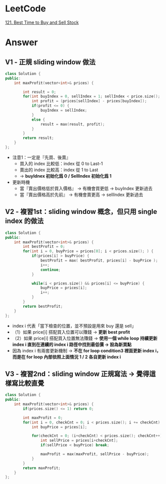 # LeetCode
[121. Best Time to Buy and Sell Stock](https://leetcode.com/problems/best-time-to-buy-and-sell-stock/)

# Answer
## V1 - 正規 sliding window 做法
```Cpp
class Solution {
public:
    int maxProfit(vector<int>& prices) {

		int result = 0;
		for(int buyIndex = 0, sellIndex = 1; sellIndex < price.size(); sellIndex++) {
			int profit = (prices[sellIndex] - prices[buyIndex]);
			if(profit <= 0) {
				buyIndex = sellIndex;
			}
			else {
				result = max(result, profit);
			}
		}
		return result;
    }
};
```
- 注意1：一定是『先買、後賣』
	- 買入的 index 比較低：index 從 0 to Last-1
	- 賣出的 index 比較高：index 從 1 to Last
	- -> **buyIdnex 初始化爲 0 / SellIndex 初始化爲 1**
- 更新時機
	- 當『賣出價格低於買入價格』 -> 有機會買更低 -> buyIndex 更新過去
	- 當『賣出價格高於先前』 -> 有機會賣更高 -> sellIndex 更新過去

## V2 - 複習1st：sliding window 概念，但只用 single index 的做法
```Cpp
class Solution {
public:
    int maxProfit(vector<int>& prices) {
        int bestProfit = 0;
        for(int i = 0, buyPrice = prices[0]; i < prices.size(); ) {
            if(prices[i] > buyPrice) {
                bestProfit = max( bestProfit, prices[i] - buyPrice );
                i++;
                continue;
            }

            while(i < prices.size() && prices[i] <= buyPrice) {
                buyPrice = prices[i];
                i++;
            }
        }
        return bestProfit;
    }
};
```
- index i 代表「當下檢查的位置，並不預設是用來 buy 還是 sell」
- （1）如果 price[i] 搭配買入位置可以賺錢 -> **更新 best profit**
- （2）如果 price[i] 搭配買入位置無法賺錢 -> **使用一個 while loop 持續更新 index i 直到在連續的 index i 路徑中找到最低價 -> 設為新買點**
- 因為 index i 有兩套更新機制 -> **不在 for loop condition3 裡面更新 index i，而是在 for loop 內部依照上面情況 1 / 2 各自更新 index i**

## V3 - 複習2nd：sliding window 正規寫法 -> 覺得這樣寫比較直覺
```Cpp
class Solution {
public:
    int maxProfit(vector<int>& prices) {
        if(prices.size() <= 1) return 0;

        int maxProfit = 0;
        for(int i = 0, checkCnt = 0; i < prices.size(); i += checkCnt) {
            int buyPrice = prices[i];

            for(checkCnt = 0; (i+checkCnt) < prices.size(); checkCnt++) {
                int sellPrice = prices[i+checkCnt];
                if(sellPrice < buyPrice) break;

                maxProfit = max(maxProfit, sellPrice - buyPrice);
            }
        }
        return maxProfit;
    }
};
```